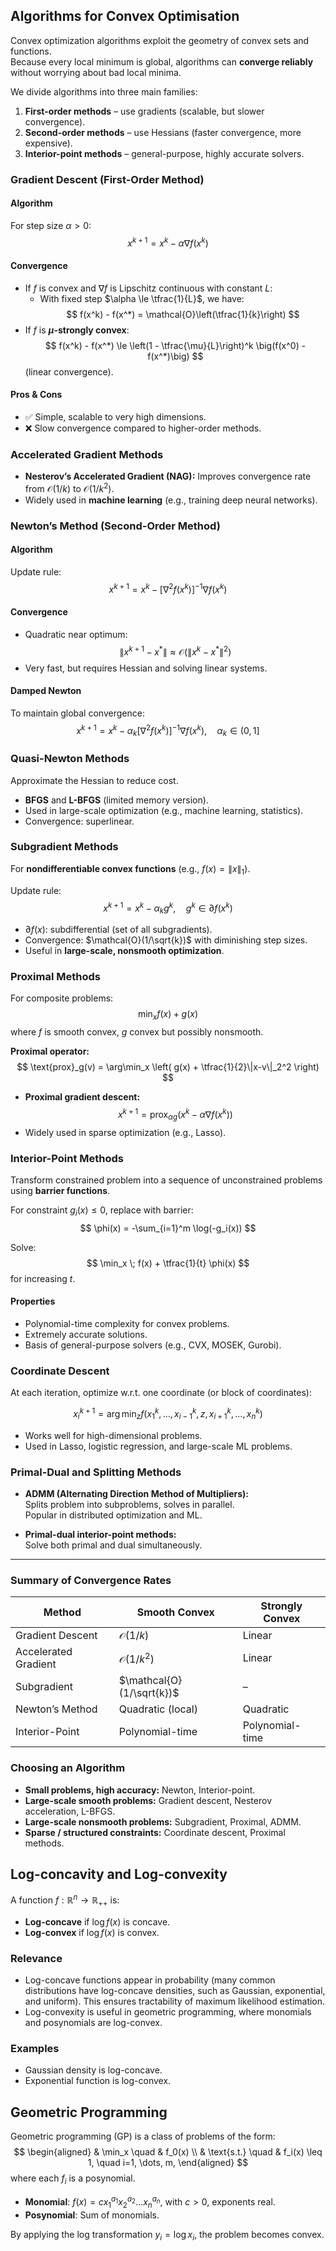 

## Algorithms for Convex Optimisation
Convex optimization algorithms exploit the geometry of convex sets and functions.  
Because every local minimum is global, algorithms can **converge reliably** without worrying about bad local minima.

We divide algorithms into three main families:

1. **First-order methods** – use gradients (scalable, but slower convergence).  
2. **Second-order methods** – use Hessians (faster convergence, more expensive).  
3. **Interior-point methods** – general-purpose, highly accurate solvers.


###  Gradient Descent (First-Order Method)

#### Algorithm
For step size $\alpha > 0$:
$$
x^{k+1} = x^k - \alpha \nabla f(x^k)
$$

#### Convergence
- If $f$ is convex and $\nabla f$ is Lipschitz continuous with constant $L$:
  - With fixed step $\alpha \le \tfrac{1}{L}$, we have:
    $$
    f(x^k) - f(x^*) = \mathcal{O}\left(\tfrac{1}{k}\right)
    $$
- If $f$ is **$\mu$-strongly convex**:
    $$
    f(x^k) - f(x^*) \le \left(1 - \tfrac{\mu}{L}\right)^k \big(f(x^0) - f(x^*)\big)
    $$
    (linear convergence).

#### Pros & Cons
- ✅ Simple, scalable to very high dimensions.  
- ❌ Slow convergence compared to higher-order methods.


### Accelerated Gradient Methods

- **Nesterov’s Accelerated Gradient (NAG):** Improves convergence rate from $\mathcal{O}(1/k)$ to $\mathcal{O}(1/k^2)$.  
- Widely used in **machine learning** (e.g., training deep neural networks).  

### Newton’s Method (Second-Order Method)

#### Algorithm
Update rule:
$$
x^{k+1} = x^k - [\nabla^2 f(x^k)]^{-1} \nabla f(x^k)
$$

#### Convergence
- Quadratic near optimum:  
  $$
  \|x^{k+1} - x^*\| \approx \mathcal{O}(\|x^k - x^*\|^2)
  $$
- Very fast, but requires Hessian and solving linear systems.

#### Damped Newton
To maintain global convergence:
$$
x^{k+1} = x^k - \alpha_k [\nabla^2 f(x^k)]^{-1} \nabla f(x^k), \quad \alpha_k \in (0,1]
$$


### Quasi-Newton Methods

Approximate the Hessian to reduce cost.

- **BFGS** and **L-BFGS** (limited memory version).  
- Used in large-scale optimization (e.g., machine learning, statistics).  
- Convergence: superlinear.  


### Subgradient Methods

For **nondifferentiable convex functions** (e.g., $f(x) = \|x\|_1$).

Update rule:
$$
x^{k+1} = x^k - \alpha_k g^k, \quad g^k \in \partial f(x^k)
$$

- $\partial f(x)$: subdifferential (set of all subgradients).  
- Convergence: $\mathcal{O}(1/\sqrt{k})$ with diminishing step sizes.  
- Useful in **large-scale, nonsmooth optimization**.

### Proximal Methods

For composite problems:  
$$
\min_x f(x) + g(x)
$$
where $f$ is smooth convex, $g$ convex but possibly nonsmooth.

**Proximal operator:**
$$
\text{prox}_g(v) = \arg\min_x \left( g(x) + \tfrac{1}{2}\|x-v\|_2^2 \right)
$$

- **Proximal gradient descent:**  
  $$
  x^{k+1} = \text{prox}_{\alpha g}(x^k - \alpha \nabla f(x^k))
  $$
- Widely used in sparse optimization (e.g., Lasso).


###  Interior-Point Methods
Transform constrained problem into a sequence of unconstrained problems using **barrier functions**.

For constraint $g_i(x) \le 0$, replace with barrier:
$$
\phi(x) = -\sum_{i=1}^m \log(-g_i(x))
$$

Solve:
$$
\min_x \; f(x) + \tfrac{1}{t} \phi(x)
$$
for increasing $t$.

#### Properties
- Polynomial-time complexity for convex problems.  
- Extremely accurate solutions.  
- Basis of general-purpose solvers (e.g., CVX, MOSEK, Gurobi).  


### Coordinate Descent

At each iteration, optimize w.r.t. one coordinate (or block of coordinates):

$$
x_i^{k+1} = \arg\min_{z} f(x_1^k, \dots, x_{i-1}^k, z, x_{i+1}^k, \dots, x_n^k)
$$

- Works well for high-dimensional problems.  
- Used in Lasso, logistic regression, and large-scale ML problems.


### Primal-Dual and Splitting Methods

- **ADMM (Alternating Direction Method of Multipliers):**  
  Splits problem into subproblems, solves in parallel.  
  Popular in distributed optimization and ML.  

- **Primal-dual interior-point methods:**  
  Solve both primal and dual simultaneously.  

---

### Summary of Convergence Rates

| Method                  | Smooth Convex | Strongly Convex |
|-------------------------|---------------|-----------------|
| Gradient Descent        | $\mathcal{O}(1/k)$ | Linear |
| Accelerated Gradient    | $\mathcal{O}(1/k^2)$ | Linear |
| Subgradient             | $\mathcal{O}(1/\sqrt{k})$ | – |
| Newton’s Method         | Quadratic (local) | Quadratic |
| Interior-Point          | Polynomial-time | Polynomial-time |



### Choosing an Algorithm

- **Small problems, high accuracy:** Newton, Interior-point.  
- **Large-scale smooth problems:** Gradient descent, Nesterov acceleration, L-BFGS.  
- **Large-scale nonsmooth problems:** Subgradient, Proximal, ADMM.  
- **Sparse / structured constraints:** Coordinate descent, Proximal methods.  

## Log-concavity and Log-convexity

A function $f: \mathbb{R}^n \to \mathbb{R}_{++}$ is:

- **Log-concave** if $\log f(x)$ is concave.
- **Log-convex** if $\log f(x)$ is convex.

### Relevance

- Log-concave functions appear in probability (many common distributions have log-concave densities, such as Gaussian, exponential, and uniform). This ensures tractability of maximum likelihood estimation.
- Log-convexity is useful in geometric programming, where monomials and posynomials are log-convex.

### Examples

- Gaussian density is log-concave.
- Exponential function is log-convex.


## Geometric Programming

Geometric programming (GP) is a class of problems of the form:
$$
\begin{aligned}
& \min_x \quad & f_0(x) \\
& \text{s.t.} \quad & f_i(x) \leq 1, \quad i=1, \dots, m,
\end{aligned}
$$
where each $f_i$ is a posynomial.

- **Monomial**: $f(x) = c x_1^{a_1} x_2^{a_2} \dots x_n^{a_n}$, with $c > 0$, exponents real.
- **Posynomial**: Sum of monomials.

By applying the log transformation $y_i = \log x_i$, the problem becomes convex.